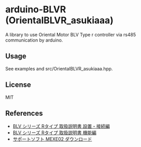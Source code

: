 # arduino-BLVR (OrientalBLVR_asukiaaa)

A library to use Oriental Motor BLV Type r controller via rs485 communication by arduino.

## Usage

See examples and src/OrientalBLVR_asukiaaa.hpp.

## License

MIT

## References

- [BLV シリーズ Rタイプ 取扱説明書 設置・接続編](https://www.orientalmotor.co.jp/system/files/product_detail/manual/HP-5139J.pdf)
- [BLV シリーズ Rタイプ 取扱説明書 機能編](https://www.orientalmotor.co.jp/ja/system/files?file=product_detail/manual/HP-5141J.pdf)
- [サポートソフト MEXE02 ダウンロード](https://www.orientalmotor.co.jp/ja/download/software/mexe02)
